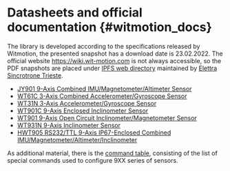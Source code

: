 # Datasheets and official documentation {#witmotion_docs}

The library is developed according to the specifications released by Witmotion, the presented snapshot has a download date is 23.02.2022. The official website https://wiki.wit-motion.com is not always accessible, so the PDF snapshots are placed under [IPFS web directory](https://ipfs.elettra.eu/ipfs/QmcCrrDzapJHXe5NdbNSRBgZvu2DD8ZVrndKBVAUY4wPL7) maintained by [Elettra Sincrotrone Trieste](https://elettra.eu).
- [JY901 9-Axis Combined IMU/Magnetometer/Altimeter Sensor](https://ipfs.elettra.eu/ipfs/QmQZpNbeAdFcg3kDyjyeXBRpPW3McUyCzeR2fbV3Uqyo9Z/Witmotion%20JY901%20Datasheet.pdf)
- [WT61C 3-Axis Combined Accelerometer/Gyroscope Sensor](https://ipfs.elettra.eu/ipfs/QmQZpNbeAdFcg3kDyjyeXBRpPW3McUyCzeR2fbV3Uqyo9Z/Witmotion%20WT61C%20Datasheet.pdf)
- [WT31N 3-Axis Accelerometer/Gyroscope Sensor](https://ipfs.elettra.eu/ipfs/QmQZpNbeAdFcg3kDyjyeXBRpPW3McUyCzeR2fbV3Uqyo9Z/Witmotion%20WT31N%20Datasheet.pdf)
- [WT901C 9-Axis Enclosed Inclinometer Sensor](https://ipfs.elettra.eu/ipfs/QmQZpNbeAdFcg3kDyjyeXBRpPW3McUyCzeR2fbV3Uqyo9Z/Witmotion%20WT901C%20Datasheet.pdf)
- [WT901 9-Axis Open Circuit Inclinometer/Magnetometer Sensor](https://ipfs.elettra.eu/ipfs/QmQZpNbeAdFcg3kDyjyeXBRpPW3McUyCzeR2fbV3Uqyo9Z/Witmotion%20WT901%20Datasheet.pdf)
- [WT931N 9-Axis Inclinometer Sensor](https://ipfs.elettra.eu/ipfs/QmQZpNbeAdFcg3kDyjyeXBRpPW3McUyCzeR2fbV3Uqyo9Z/Witmotion%20WT931N%20Datasheet.pdf)
- [HWT905 RS232/TTL 9-Axis IP67-Enclosed Combined IMU/Magnetometer/Altimeter/Inclinometer](https://ipfs.elettra.eu/ipfs/QmcCrrDzapJHXe5NdbNSRBgZvu2DD8ZVrndKBVAUY4wPL7/Witmotion%20HWT905%20RS232%20Datasheet.pdf)

As additional material, there is the [command table](https://ipfs.elettra.eu/ipfs/QmQZpNbeAdFcg3kDyjyeXBRpPW3McUyCzeR2fbV3Uqyo9Z/Witmotion%209-axis%20IMU%20special%20commands.pdf), consisting of the list of special commands used to configure 9XX series of sensors.

